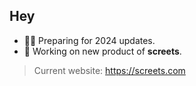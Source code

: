 ## Hey

* 🎉🎃 Preparing for 2024 updates.
* 🧤 Working on new product of **screets**.

> Current website: https://screets.com
